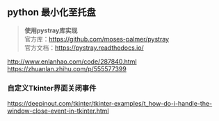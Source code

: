 ## python 最小化至托盘 
> **使用pystray库实现**  
> 官方库：https://github.com/moses-palmer/pystray  
> 官方文档：https://pystray.readthedocs.io/

http://www.enlanhao.com/code/287840.html
https://zhuanlan.zhihu.com/p/555577399
### 自定义Tkinter界面关闭事件
https://deepinout.com/tkinter/tkinter-examples/t_how-do-i-handle-the-window-close-event-in-tkinter.html